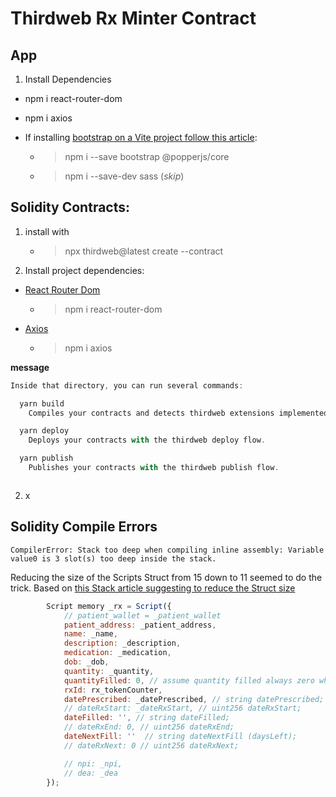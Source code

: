 # Thirdweb Rx Minter Contract

## App

1. Install Dependencies

  - npm i react-router-dom

  - npm i axios

  - If installing [bootstrap on a Vite project follow this article](): 
    
    - > npm i --save bootstrap @popperjs/core
    - > npm i --save-dev sass (_skip_)


## Solidity Contracts:

1. install with

    - > npx thirdweb@latest create --contract


2. Install project dependencies: 

  - [React Router Dom](https://www.npmjs.com/package/react-router-dom)
    - > npm i react-router-dom

  - [Axios](https://www.npmjs.com/package/axios)
    - > npm i axios


**message**
```js
Inside that directory, you can run several commands:

  yarn build
    Compiles your contracts and detects thirdweb extensions implemented on them.

  yarn deploy
    Deploys your contracts with the thirdweb deploy flow.

  yarn publish
    Publishes your contracts with the thirdweb publish flow.



```

2. x



## Solidity Compile Errors

`CompilerError: Stack too deep when compiling inline assembly: Variable value0 is 3 slot(s) too deep inside the stack.`

Reducing the size of the Scripts Struct from 15 down to 11 seemed to do the trick. 
Based on [this Stack article suggesting to reduce the Struct size](https://ethereum.stackexchange.com/questions/144578/stack-too-deep-when-compiling-inline-assembly-variable-headstart)

```js
        Script memory _rx = Script({
            // patient_wallet = _patient_wallet
            patient_address: _patient_address,
            name: _name,
            description: _description,
            medication: _medication,
            dob: _dob,
            quantity: _quantity,
            quantityFilled: 0, // assume quantity filled always zero when script written.
            rxId: rx_tokenCounter,
            datePrescribed: _datePrescribed, // string datePrescribed;
            // dateRxStart: _dateRxStart, // uint256 dateRxStart;
            dateFilled: '', // string dateFilled;
            // dateRxEnd: 0, // uint256 dateRxEnd;
            dateNextFill: ''  // string dateNextFill (daysLeft);
            // dateRxNext: 0 // uint256 dateRxNext;

            // npi: _npi,
            // dea: _dea
        });

```